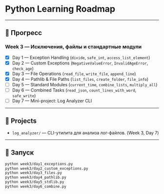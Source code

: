 # Python Learning Roadmap

---

## 📅 Прогресс

### Week 3 — Исключения, файлы и стандартные модули
- [x] Day 1 — Exception Handling (`divide`, `safe_int`, `access_list_element`)
- [x] Day 2 — Custom Exceptions (`NegativeValueError`, `InvalidAgeError`, `check_age`)
- [x] Day 3 — File Operations (`read_file`, `write_file`, `append_line`)
- [x] Day 4 — Pathlib & File Paths (`list_files`, `create_folder`, `file_info`)
- [ ] Day 5 — Standard Modules (`current_time`, `combine_lists`, `multiply_all`)
- [ ] Day 6 — Combined Tasks (`read_json`, `count_lines_with_word`, `safe_write`)
- [ ] Day 7 — Mini-project: Log Analyzer CLI

---

## 📂 Projects
- `log_analyzer/` — CLI-утилита для анализа лог-файлов. (Week 3, Day 7)

---

## 🚀 Запуск
```bash
python week3/day1_exceptions.py
python week3/day2_custom_exceptions.py
python week3/day3_files.py
python week3/day4_pathlib.py
python week3/day5_stdlib.py
python week3/day6_combine.py